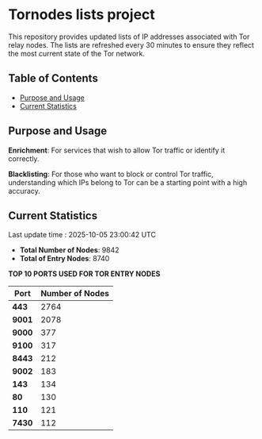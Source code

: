 # Tornodes lists project

This repository provides updated lists of IP addresses associated with Tor relay nodes. The lists are refreshed every 30 minutes to ensure they reflect the most current state of the Tor network.

## Table of Contents

- [Purpose and Usage](#purpose-and-usage)
- [Current Statistics](#current-statistics)


## Purpose and Usage

**Enrichment**: For services that wish to allow Tor traffic or identify it correctly.

**Blacklisting**: For those who want to block or control Tor traffic, understanding which IPs belong to Tor can be a starting point with a high accuracy.

## Current Statistics

Last update time : 2025-10-05 23:00:42 UTC

- **Total Number of Nodes**: 9842
- **Total of Entry Nodes**: 8740

**TOP 10 PORTS USED FOR TOR ENTRY NODES**

| **Port** | **Number of Nodes** |
|------|-----------------|
| **443**   | 2764  |
| **9001**   | 2078  |
| **9000**   | 377  |
| **9100**   | 317  |
| **8443**   | 212  |
| **9002**   | 183  |
| **143**   | 134  |
| **80**   | 130  |
| **110**   | 121  |
| **7430**   | 112  |

